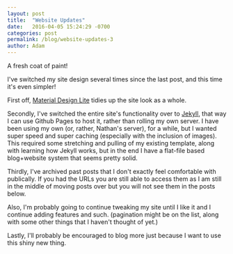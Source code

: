 ```yaml
---
layout: post
title:  "Website Updates"
date:   2016-04-05 15:24:29 -0700
categories: post
permalink: /blog/website-updates-3
author: Adam
---
```

A fresh coat of paint!

I've switched my site design several times since the last post, and this time it's even simpler!

First off, [Material Design Lite](http://getmdl.io) tidies up the site look as a whole.

Secondly, I've switched the entire site's functionality over to [Jekyll](http://jekyllrb.com), that way I can use Github Pages to host it, rather than rolling my own server. I have been using my own (or, rather, Nathan's server), for a while, but I wanted super speed and super caching (especially with the inclusion of images). This required some stretching and pulling of my existing template, along with learning how Jekyll works, but in the end I have a flat-file based blog+website system that seems pretty solid.

Thirdly, I've archived past posts that I don't exactly feel comfortable with publically. If you had the URLs you are still able to access them as I am still in the middle of moving posts over but you will not see them in the posts below.

Also, I'm probably going to continue tweaking my site until I like it and I continue adding features and such. (pagination might be on the list, along with some other things that I haven't thought of yet.)

Lastly, I'll probably be encouraged to blog more just because I want to use this shiny new thing.